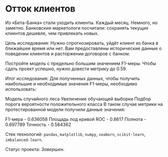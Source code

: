 # Отток клиентов

Из «Бета-Банка» стали уходить клиенты. Каждый месяц. Немного, но заметно. Банковские маркетологи посчитали: сохранять текущих клиентов дешевле, чем привлекать новых.

Цель исследования:
Нужно спрогнозировать, уйдёт клиент из банка в ближайшее время или нет. Вам предоставлены исторические данные о поведении клиентов и расторжении договоров с банком.

Постройте модель с предельно большим значением F1-меры. Чтобы сдать проект успешно, нужно довести метрику до 0.59.

Итог исследования:
Для полученных данных, чтобы получить наибольшие и необходимые значения F1-меры, необходимо использовать:

Модель случайного леса Увеличение обучающей выборки Подбор порога вероятности положительного класса В таком случае метрики на протестированной модели получили данные значения:

F1-мера - 0.636058 Площадь под кривой ROC - 0.8617 Полнота - 0.697789 Точность - 0.584362

Стек технологий:
`pandas`, `matplotlib`, `numpy`, `seaborn`, `scikit-learn`, `imbalanced-learn`.

Статус проекта:
*Завершен*.
